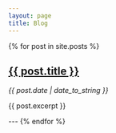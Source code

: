 ```yaml
---
layout: page
title: Blog
---
```


{% for post in site.posts %}
  <h2><a href="{{ post.url }}">{{ post.title }}</a></h2>
  <i> {{ post.date | date_to_string }} </i>
  <p>{{ post.excerpt }}</p>
  ---
{% endfor %}
